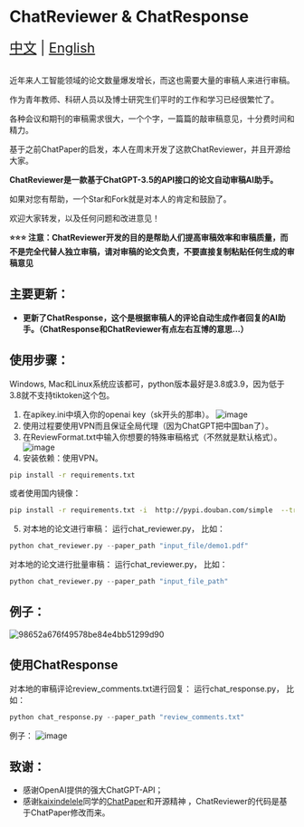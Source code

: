 # ChatReviewer & ChatResponse

<div style="font-size: 1.5rem;">
  <a href="./README.md">中文</a> |
  <a href="./readme_en.md">English</a>
</div>
</br>


近年来人工智能领域的论文数量爆发增长，而这也需要大量的审稿人来进行审稿。

作为青年教师、科研人员以及博士研究生们平时的工作和学习已经很繁忙了。

各种会议和期刊的审稿需求很大，一个个字，一篇篇的敲审稿意见，十分费时间和精力。

基于之前ChatPaper的启发，本人在周末开发了这款ChatReviewer，并且开源给大家。

**ChatReviewer是一款基于ChatGPT-3.5的API接口的论文自动审稿AI助手。**

如果对您有帮助，一个Star和Fork就是对本人的肯定和鼓励了。

欢迎大家转发，以及任何问题和改进意见！

**⭐️⭐️⭐️ 注意：ChatReviewer开发的目的是帮助人们提高审稿效率和审稿质量，而不是完全代替人独立审稿，请对审稿的论文负责，不要直接复制粘贴任何生成的审稿意见**

## 主要更新：
- **更新了ChatResponse，这个是根据审稿人的评论自动生成作者回复的AI助手。（ChatResponse和ChatReviewer有点左右互博的意思...）**

## 使用步骤：
Windows, Mac和Linux系统应该都可，python版本最好是3.8或3.9，因为低于3.8就不支持tiktoken这个包。
1. 在apikey.ini中填入你的openai key（sk开头的那串）。
![image](https://user-images.githubusercontent.com/56249874/226109398-42671901-280f-481f-b56d-dc169823428b.png)
2. 使用过程要使用VPN而且保证全局代理（因为ChatGPT把中国ban了）。
3. 在ReviewFormat.txt中输入你想要的特殊审稿格式（不然就是默认格式）。
![image](https://user-images.githubusercontent.com/56249874/226108813-dc44924f-5528-4644-aed2-475d23ccdd84.png)
4. 安装依赖：使用VPN。
``` bash
pip install -r requirements.txt
```
或者使用国内镜像：
```bash
pip install -r requirements.txt -i  http://pypi.douban.com/simple  --trusted-host pypi.douban.com
```
5. 对本地的论文进行审稿： 运行chat_reviewer.py， 比如：
```python
python chat_reviewer.py --paper_path "input_file/demo1.pdf"
```
对本地的论文进行批量审稿： 运行chat_reviewer.py， 比如：
```python
python chat_reviewer.py --paper_path "input_file_path"
```
## 例子：
![98652a676f49578be84e4bb51299d90](https://user-images.githubusercontent.com/56249874/226108616-e9e5fe36-350e-4991-9ece-2259a9af3ac3.png)

## 使用ChatResponse
对本地的审稿评论review_comments.txt进行回复： 运行chat_response.py， 比如：
```python
python chat_response.py --paper_path "review_comments.txt"
```
例子：
![image](https://user-images.githubusercontent.com/56249874/226114965-9a2b91e5-3766-42e8-b17f-05d9abb2191b.png)

## 致谢：
- 感谢OpenAI提供的强大ChatGPT-API；
- 感谢[kaixindelele](https://github.com/kaixindelele)同学的[ChatPaper](https://github.com/kaixindelele/ChatPaper)和开源精神 ，ChatReviewer的代码是基于ChatPaper修改而来。



